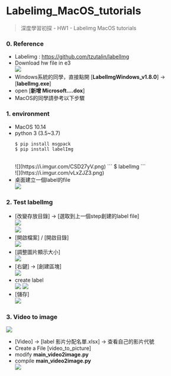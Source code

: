 # Labelimg_MacOS_tutorials

> 深度學習初探 - HW1 - Labelimg MacOS tutorials

### 0. Reference 
- Labelimg : https://github.com/tzutalin/labelImg
- Download hw file in e3<br />
    ![](https://i.imgur.com/usQ2Mss.png)
- Windows系統的同學，直接點開 [**LabelImgWindows_v1.8.0**] -> [**labelImg.exe**]
- open [**新增 Microsoft....dox**]
- MacOS的同學請參考以下步驟

### 1. environment
- MacOS 10.14
- python 3 (3.5~3.7)
    ```
    $ pip install msgpack
    $ pip install labelImg
    ```
    <br />
    ![](https://i.imgur.com/CSD27yV.png)
    ```
    $ labelImg
    ```
    <br />
    ![](https://i.imgur.com/vLxZJZ3.png)
- 桌面建立一個label的file<br />
    ![](https://i.imgur.com/4bPZLPc.png)

    
### 2. Test labelImg
- [改變存放目錄] -> [選取到上一個step創建的label file]<br />
    ![](https://i.imgur.com/P65cJM4.png)<br />
    ![](https://i.imgur.com/oEWoGAM.png)
- [開啟檔案] / [開啟目錄]<br />
    ![](https://i.imgur.com/8Qmie2o.png)
- [調整圖片顯示大小]<br />
    ![](https://i.imgur.com/PC7zP3V.png)
- [右鍵] -> [創建區塊]<br />
    ![](https://i.imgur.com/PC1w1hm.png)
- create label<br />
    ![](https://i.imgur.com/r55lrj4.png)
    ![](https://i.imgur.com/uEtI2IJ.png)
- [儲存]<br />
    ![](https://i.imgur.com/3e2Dc38.png)


### 3. Video to image
![](https://i.imgur.com/usQ2Mss.png)<br />
- [Video] -> [label 影片分配名單.xlsx] -> 查看自己的影片代號
- Create a File [video_to_picture]
- modify **main_video2image.py**
- compile **main_video2image.py** <br />
![](https://i.imgur.com/BsZ0qqZ.png)
